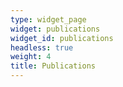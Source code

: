 ```yaml
---
type: widget_page
widget: publications
widget_id: publications
headless: true
weight: 4
title: Publications
---
```

